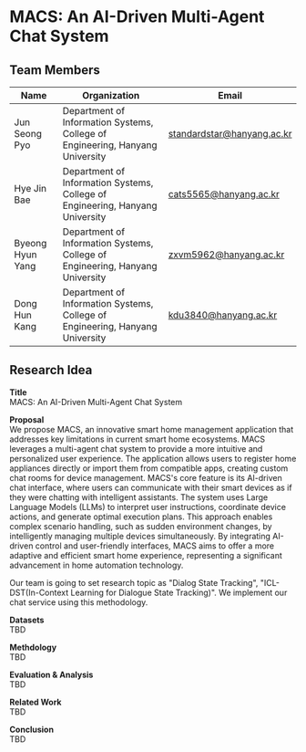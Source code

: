# MACS: An AI-Driven Multi-Agent Chat System
## Team Members
| Name | Organization | Email |
|------|-------|-------|
| Jun Seong Pyo | Department of Information Systems, College of Engineering, Hanyang University | standardstar@hanyang.ac.kr |
| Hye Jin Bae | Department of Information Systems, College of Engineering, Hanyang University | cats5565@hanyang.ac.kr |
| Byeong Hyun Yang | Department of Information Systems, College of Engineering, Hanyang University | zxvm5962@hanyang.ac.kr |
| Dong Hun Kang | Department of Information Systems, College of Engineering, Hanyang University | kdu3840@hanyang.ac.kr |

## Research Idea
**Title** <br/>
MACS: An AI-Driven Multi-Agent Chat System

**Proposal** <br/>
We propose MACS, an innovative smart home management application that addresses key limitations in current smart home ecosystems. MACS leverages a multi-agent chat system to provide a more intuitive and personalized user experience. The application allows users to register home appliances directly or import them from compatible apps, creating custom chat rooms for device management.
MACS's core feature is its AI-driven chat interface, where users can communicate with their smart devices as if they were chatting with intelligent assistants. The system uses Large Language Models (LLMs) to interpret user instructions, coordinate device actions, and generate optimal execution plans. This approach enables complex scenario handling, such as sudden  environment changes, by intelligently managing multiple devices simultaneously.
By integrating AI-driven control and user-friendly interfaces, MACS aims to offer a more adaptive and efficient smart home experience, representing a significant advancement in home automation technology.

Our team is going to set research topic as "Dialog State Tracking", "ICL-DST(In-Context Learning for Dialogue State Tracking)". We implement our chat service using this methodology. 

**Datasets** <br/>
TBD
<br/>

**Methdology** <br/>
TBD
<br/>

**Evaluation & Analysis** <br/>
TBD
<br/>

**Related Work** <br/>
TBD
<br/>

**Conclusion** <br/>
TBD
<br/>


<!--

**Here are some ideas to get you started:**

🙋‍♀️ A short introduction - what is your organization all about?
🌈 Contribution guidelines - how can the community get involved?
👩‍💻 Useful resources - where can the community find your docs? Is there anything else the community should know?
🍿 Fun facts - what does your team eat for breakfast?
🧙 Remember, you can do mighty things with the power of [Markdown](https://docs.github.com/github/writing-on-github/getting-started-with-writing-and-formatting-on-github/basic-writing-and-formatting-syntax)
-->
